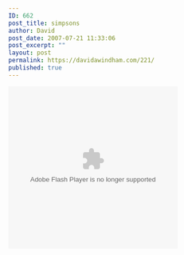 ```yaml
---
ID: 662
post_title: simpsons
author: David
post_date: 2007-07-21 11:33:06
post_excerpt: ""
layout: post
permalink: https://davidawindham.com/221/
published: true
---
```

<embed FlashVars='config=http://www.comedycentral.com/motherload/xml/data_synd.jhtml?vid=90145%26myspace=false' src='http://www.comedycentral.com/motherload/syndicated_player/index.jhtml' quality='high' bgcolor='#006699' width='340' height='325' name='comedy_player' align='middle' allowScriptAccess='always' allownetworking='external' type='application/x-shockwave-flash' pluginspage='http://www.macromedia.com/go/getflashplayer'></embed>